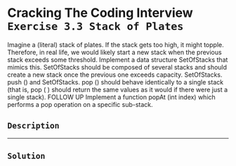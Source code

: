 # Cracking The Coding Interview `Exercise 3.3 Stack of Plates`

Imagine a (literal) stack of plates. If the stack gets too high, it might topple.
Therefore, in real life, we would likely start a new stack when the previous stack exceeds some
threshold. Implement a data structure SetOfStacks that mimics this. SetOfStacks should be
composed of several stacks and should create a new stack once the previous one exceeds capacity.
SetOfStacks. push () and SetOfStacks. pop () should behave identically to a single stack
(that is, pop ( ) should return the same values as it would if there were just a single stack).
FOLLOW UP
Implement a function popAt (int index) which performs a pop operation on a specific sub-stack.

## `Description`

---

## `Solution`
